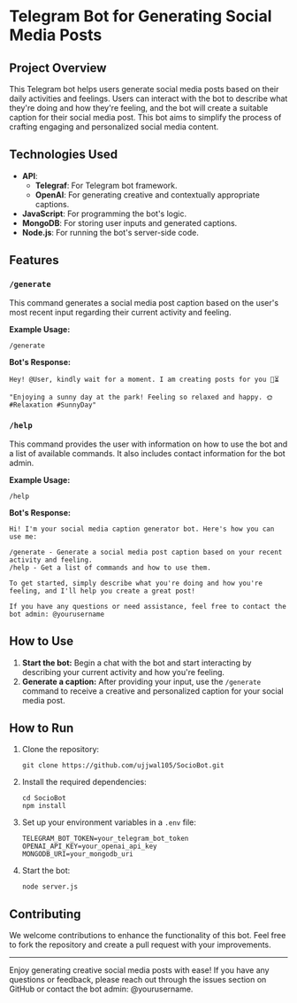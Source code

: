# Telegram Bot for Generating Social Media Posts

## Project Overview

This Telegram bot helps users generate social media posts based on their daily activities and feelings. Users can interact with the bot to describe what they're doing and how they're feeling, and the bot will create a suitable caption for their social media post. This bot aims to simplify the process of crafting engaging and personalized social media content.

## Technologies Used

- **API**: 
  - **Telegraf**: For Telegram bot framework.
  - **OpenAI**: For generating creative and contextually appropriate captions.
- **JavaScript**: For programming the bot's logic.
- **MongoDB**: For storing user inputs and generated captions.
- **Node.js**: For running the bot's server-side code.

## Features

### `/generate`
This command generates a social media post caption based on the user's most recent input regarding their current activity and feeling.

**Example Usage:**
```
/generate
```

**Bot's Response:**
```
Hey! @User, kindly wait for a moment. I am creating posts for you 🚀⏳

"Enjoying a sunny day at the park! Feeling so relaxed and happy. 🌞 #Relaxation #SunnyDay"

```

### `/help`
This command provides the user with information on how to use the bot and a list of available commands. It also includes contact information for the bot admin.

**Example Usage:**
```
/help
```

**Bot's Response:**
```
Hi! I'm your social media caption generator bot. Here's how you can use me:

/generate - Generate a social media post caption based on your recent activity and feeling.
/help - Get a list of commands and how to use them.

To get started, simply describe what you're doing and how you're feeling, and I'll help you create a great post!

If you have any questions or need assistance, feel free to contact the bot admin: @yourusername
```

## How to Use

1. **Start the bot:** Begin a chat with the bot and start interacting by describing your current activity and how you're feeling.
2. **Generate a caption:** After providing your input, use the `/generate` command to receive a creative and personalized caption for your social media post.

## How to Run

1. Clone the repository:
   ```
   git clone https://github.com/ujjwal105/SocioBot.git
   ```
2. Install the required dependencies:
   ```
   cd SocioBot
   npm install
   
   ```
3. Set up your environment variables in a `.env` file:
   ```
   TELEGRAM_BOT_TOKEN=your_telegram_bot_token
   OPENAI_API_KEY=your_openai_api_key
   MONGODB_URI=your_mongodb_uri
   ```
4. Start the bot:
   ```
   node server.js
   
   ```

## Contributing

We welcome contributions to enhance the functionality of this bot. Feel free to fork the repository and create a pull request with your improvements.

---

Enjoy generating creative social media posts with ease! If you have any questions or feedback, please reach out through the issues section on GitHub or contact the bot admin: @yourusername.
